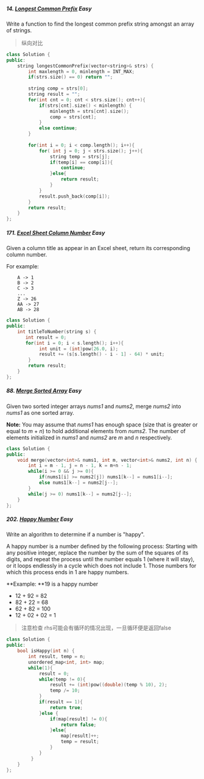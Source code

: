 ##### 14. [Longest Common Prefix](https://leetcode.com/problems/longest-common-prefix/#/description) _Easy_

Write a function to find the longest common prefix string amongst an array of strings.

> 纵向对比

```c++
class Solution {
public:
    string longestCommonPrefix(vector<string>& strs) {
        int maxlength = 0, minlength = INT_MAX;
        if(strs.size() == 0) return "";
        
        string comp = strs[0];
        string result = "";
        for(int cnt = 0; cnt < strs.size(); cnt++){
            if(strs[cnt].size() < minlength) {
                minlength = strs[cnt].size();
                comp = strs[cnt];
            }
            else continue;
        }
        
        for(int i = 0; i < comp.length(); i++){
            for( int j = 0; j < strs.size(); j++){
                string temp = strs[j];
                if(temp[i] == comp[i]){
                    continue;
                }else{
                    return result;
                }
            }
            result.push_back(comp[i]);
        }
        return result;
    }
};
```



##### 171. [Excel Sheet Column Number](https://leetcode.com/problems/excel-sheet-column-number/#/description) _Easy_

Given a column title as appear in an Excel sheet, return its corresponding column number.

For example:

```
    A -> 1
    B -> 2
    C -> 3
    ...
    Z -> 26
    AA -> 27
    AB -> 28
```

```c++
class Solution {
public:
    int titleToNumber(string s) {
       int result = 0;
       for(int i = 0; i < s.length(); i++){
            int unit = (int)pow(26.0, i);
            result += (s[s.length() - i - 1] - 64) * unit;
        }
        return result;
    }
};
```



##### 88. [Merge Sorted Array](https://leetcode.com/problems/merge-sorted-array/#/description) _Easy_

Given two sorted integer arrays *nums1* and *nums2*, merge *nums2* into *nums1* as one sorted array.

**Note:**
You may assume that *nums1* has enough space (size that is greater or equal to *m* + *n*) to hold additional elements from *nums2*. The number of elements initialized in *nums1* and *nums2* are *m* and *n* respectively.

```c++
class Solution {
public:
    void merge(vector<int>& nums1, int m, vector<int>& nums2, int n) {
        int i = m - 1, j = n - 1, k = m+n - 1;
        while(i >= 0 && j >= 0){
            if(nums1[i] >= nums2[j]) nums1[k--] = nums1[i--];
            else nums1[k--] = nums2[j--];
        }
        while(j >= 0) nums1[k--] = nums2[j--];
    }
};
```



##### 202. [Happy Number](https://leetcode.com/problems/happy-number/#/description) _Easy_

Write an algorithm to determine if a number is "happy".

A happy number is a number defined by the following process: Starting with any positive integer, replace the number by the sum of the squares of its digits, and repeat the process until the number equals 1 (where it will stay), or it loops endlessly in a cycle which does not include 1. Those numbers for which this process ends in 1 are happy numbers.

**Example: **19 is a happy number

- 12 + 92 = 82
- 82 + 22 = 68
- 62 + 82 = 100
- 12 + 02 + 02 = 1

> 注意检查 rhs可能会有循环的情况出现，一旦循环便是返回false

```c++
class Solution {
public:
    bool isHappy(int n) {
        int result, temp = n;
        unordered_map<int, int> map;
        while(1){
            result = 0;
            while(temp != 0){
                result += (int)pow((double)(temp % 10), 2);
                temp /= 10;
            }
            if(result == 1){
                return true;
            }else {
                if(map[result] != 0){
                    return false;
                }else{
                    map[result]++;
                    temp = result;
                }   
            }
         }
    }
};
```

